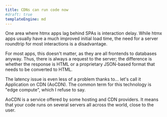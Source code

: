 ```yaml
---
title: CDNs can run code now
#draft: true
templateEngine: md
---
```


One area where htmx apps lag behind SPAs is interaction delay.
While htmx apps usually have a much improved initial load time,
the need for a server roundtrip for most interactions is a disadvantage.

For most apps, this doesn't matter, as they are all frontends to databases anyway.
Thus, there is always a request to the server;
the difference is whether the response is HTML or a proprietary JSON-based format that needs to be converted to HTML.

The latency issue is even less of a problem thanks to... let's call it Application on CDN (AoCDN).
The common term for this technology is <no-spoiler>"edge compute"</no-spoiler>,
which I refuse to say.

AoCDN is a service offered by some hosting and CDN providers.
It means that your code runs on several servers all across the world, close to the user.
